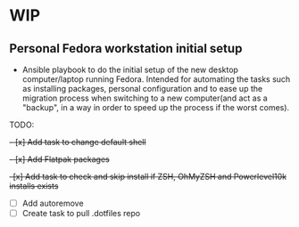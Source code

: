 # WIP

## Personal Fedora workstation initial setup

- Ansible playbook to do the initial setup of the new desktop computer/laptop
running Fedora. Intended for automating the tasks such as installing packages, personal configuration
and to ease up the migration process when switching to a new computer(and act as a "backup", in a way in order
to speed up the process if the worst comes).

TODO:

~~- [x] Add task to change default shell~~

~~- [x] Add Flatpak packages~~

~~-[x] Add task to check and skip install if ZSH, OhMyZSH and Powerlevel10k installs exists~~

- [ ] Add autoremove
- [ ] Create task to pull .dotfiles repo
